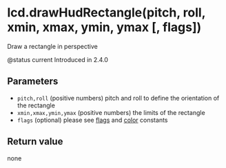 # lcd.drawHudRectangle(pitch, roll, xmin, xmax, ymin, ymax \[, flags])

Draw a rectangle in perspective

@status current Introduced in 2.4.0

## Parameters

* `pitch,roll` (positive numbers) pitch and roll to define the orientation of the rectangle
* `xmin,xmax,ymin,ymax` (positive numbers) the limits of the rectangle
* `flags` (optional) please see [flags](../constants/flags-and-pattern-constants.md) and [color](../constants/color-constants.md) constants

## Return value

none
